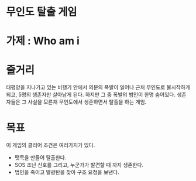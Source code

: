 무인도 탈출 게임
===

# 가제 : Who am i

# 줄거리

태평양을 지나가고 있는 비행기 안에서 의문의 폭발이 일어나 근처 무인도로 불시착하게 되고, 5명의 생존자만 살아남게 된다. 하지만 그 중 폭발의 범인이 한명 숨어있다. 생존자들은 그 사실을 모른채 무인도에서 생존하면서 탈출을 하는 게임.

# 목표

이 게임의 클리어 조건은 여러가지가 있다.

- 땟목을 만들어 탈출한다.
- SOS 조난 신호를 그리고, 누군가가 발견할 때 까지 생존한다.
- 범인을 죽이고 발광탄을 찾아 구조 요청을 보낸다.









